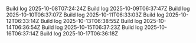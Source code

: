 Build log 2025-10-08T07:24:24Z
Build log 2025-10-09T06:37:47Z
Build log 2025-10-10T06:37:07Z
Build log 2025-10-11T06:33:03Z
Build log 2025-10-12T06:33:14Z
Build log 2025-10-13T06:38:55Z
Build log 2025-10-14T06:36:54Z
Build log 2025-10-15T06:37:23Z
Build log 2025-10-16T06:37:14Z
Build log 2025-10-17T06:36:18Z
